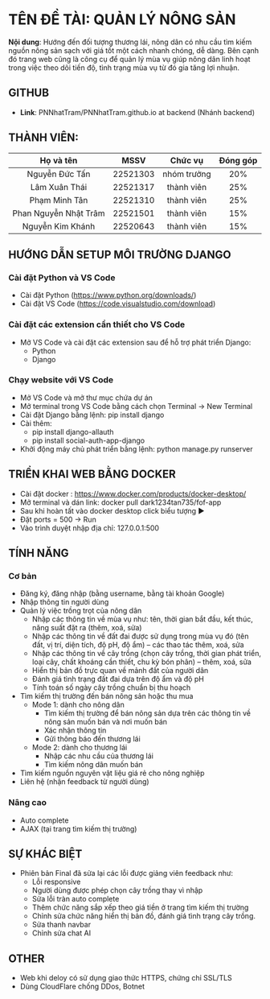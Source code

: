 # **TÊN ĐỀ TÀI: QUẢN LÝ NÔNG SẢN**

__Nội dung__: Hướng đến đối tượng thương lái, nông dân có nhu cầu tìm kiếm nguồn nông sản sạch với giá tốt một cách nhanh chóng, dễ dàng. Bên cạnh đó trang web cũng là công cụ để quản lý mùa vụ giúp nông dân linh hoạt trong việc theo dõi tiến độ, tình trạng mùa vụ từ đó gia tăng lợi nhuận.

## **GITHUB**
- __Link__: PNNhatTram/PNNhatTram.github.io at backend (Nhánh backend)

## **THÀNH VIÊN:**
 
|Họ và tên|MSSV|Chức vụ|Đóng góp|
| :------------:|:-------------:|:-----:|:-----:|
|Nguyễn Đức Tấn|22521303|nhóm trưởng|20%|
|Lâm Xuân Thái|22521317|thành viên|25%|
|Phạm Minh Tân|22521310|thành viên|25%|
|Phan Nguyễn Nhật Trâm|22521501|thành viên|15%|
|Nguyễn Kim Khánh|22520643|thành viên|15%|

## **HƯỚNG DẪN SETUP MÔI TRƯỜNG DJANGO**

### **Cài đặt Python và VS Code**
- Cài đặt Python (https://www.python.org/downloads/)
- Cài đặt VS Code (https://code.visualstudio.com/download)

### **Cài đặt các extension cần thiết cho VS Code**
- Mở VS Code và cài đặt các extension sau để hỗ trợ phát triển Django:
  - Python
  - Django

### **Chạy website với VS Code**
- Mở VS Code và mở thư mục chứa dự án
- Mở terminal trong VS Code bằng cách chọn Terminal -> New Terminal
- Cài đặt Django bằng lệnh: pip install django
- Cài thêm:
  - pip install django-allauth
  - pip install social-auth-app-django
- Khởi động máy chủ phát triển bằng lệnh: python manage.py runserver

## **TRIỂN KHAI WEB BẰNG DOCKER**
- Cài đặt docker : https://www.docker.com/products/docker-desktop/ 
- Mở terminal và dán link: docker pull dark1234tan735/fof-app
- Sau khi hoàn tất vào docker desktop click biểu tượng ▶️
- Đặt ports = 500 -> Run
- Vào trình duyệt nhập địa chỉ: 127.0.0.1:500

## **TÍNH NĂNG**

### **Cơ bản**
- Đăng ký, đăng nhập (bằng username, bằng tài khoản Google) 
- Nhập thông tin người dùng
- Quản lý việc trồng trọt của nông dân
  - Nhập các thông tin về mùa vụ như: tên, thời gian bắt đầu, kết thúc, năng suất đặt ra (thêm, xoá, sửa)  
  - Nhập các thông tin về đất đai được sử dụng trong mùa vụ đó (tên đất, vị trí, diện tích, độ pH, độ ẩm) – các thao tác thêm, xoá, sửa 
  - Nhập các thông tin về cây trồng (chọn cây trồng, thời gian phát triển, loại cây, chất khoáng cần thiết, chu kỳ bón phân) – thêm, xoá, sửa 
  - Hiển thị bản đồ trực quan về mảnh đất của người dân 
  - Đánh giá tình trạng đất đai dựa trên độ ẩm và độ pH
  - Tính toán số ngày cây trồng chuẩn bị thu hoạch
- Tìm kiếm thị trường đến bán nông sản hoặc thu mua
  - Mode 1: dành cho nông dân
    - Tìm kiếm thị trường để bán nông sản dựa trên các thông tin về nông sản muốn bán và nơi muốn bán
    - Xác nhận thông tin
    - Gửi thông báo đến thương lái 
  - Mode 2: dành cho thương lái 
    - Nhập các nhu cầu của thương lái
    - Tìm kiếm nông dân muốn bán
- Tìm kiếm nguồn nguyên vật liệu giá rẻ cho nông nghiệp 
- Liên hệ (nhận feedback từ người dùng)

### **Nâng cao**
- Auto complete 
- AJAX (tại trang tìm kiếm thị trường)

## **SỰ KHÁC BIỆT**
- Phiên bản Final đã sửa lại các lỗi được giảng viên feedback như:  
  - Lỗi responsive
  - Người dùng được phép chọn cây trồng thay vì nhập 
  - Sửa lỗi tràn auto complete
  - Thêm chức năng sắp xếp theo giá tiền ở trang tìm kiếm thị trường 
  - Chỉnh sửa chức năng hiển thị bản đồ, đánh giá tình trạng cây trồng. 
  - Sửa thanh navbar
  - Chỉnh sửa chat AI

## **OTHER**
- Web khi deloy có sử dụng giao thức HTTPS, chứng chỉ SSL/TLS 
- Dùng CloudFlare chống DDos, Botnet  
